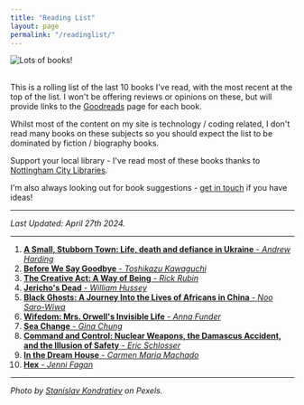 ```yaml
---
title: "Reading List"
layout: page
permalink: "/readinglist/"
---
```

<div class="container">
    <div class="row">
        <div class="col-md-12">
            <img src="{{site.baseurl}}/assets/images/readinglistbanner.jpg" class="img-fluid" alt="Lots of books!">
        </div>
    </div>
    <div class="row">
        <div class="col-md-12">
            <br/>
            <p>This is a rolling list of the last 10 books I've read, with the most recent at the top of the list.  I won't be offering reviews or opinions on these, but will provide links to the <a href="https://www.goodreads.com/" target="_blank">Goodreads</a> page for each book.</p>
            <p>Whilst most of the content on my site is technology / coding related, I don't read many books on these subjects so you should expect the list to be dominated by fiction / biography books.</p>
            <p>Support your local library - I've read most of these books thanks to <a href="https://www.nottinghamcitylibraries.co.uk/" target="_blank">Nottingham City Libraries</a>.</p>
            <p>I'm also always looking out for book suggestions - <a href="/contact">get in touch</a> if you have ideas!</p>
            <hr/>
            <p><i>Last Updated: April 27th 2024.</i></p>
            <hr/>
            <ol> 
              <li><a href="https://www.goodreads.com/book/show/176873010-a-small-stubborn-town" target="_blank"><b>A Small, Stubborn Town: Life, death and defiance in Ukraine</b> - <i>Andrew Harding</i></a></li>
              <li><a href="https://www.goodreads.com/book/show/66269953-before-we-say-goodbye" target="_blank"><b>Before We Say Goodbye</b> - <i>Toshikazu Kawaguchi</i></a></li>    
              <li><a href="https://www.goodreads.com/book/show/60965426-the-creative-act" target="_blank"><b>The Creative Act: A Way of Being</b> - <i>Rick Rubin</i></a></li>    
              <li><a href="https://www.goodreads.com/book/show/136357007-jericho-s-dead" target="_blank"><b>Jericho's Dead</b> - <i>William Hussey</i></a></li>     
              <li><a href="https://www.goodreads.com/book/show/121472993-black-ghosts" target="_blank"><b>Black Ghosts: A Journey Into the Lives of Africans in China</b> - <i>Noo Saro-Wiwa</i></a></li>     
              <li><a href="https://www.goodreads.com/en/book/show/62802741" target="_blank"><b>Wifedom: Mrs. Orwell's Invisible Life</b> - <i>Anna Funder</i></a></li>  
              <li><a href="https://www.goodreads.com/book/show/61387972-sea-change" target="_blank"><b>Sea Change</b> - <i>Gina Chung</i></a></li> 
              <li><a href="https://www.goodreads.com/book/show/6452798-command-and-control" target="_blank"><b>Command and Control: Nuclear Weapons, the Damascus Accident, and the Illusion of Safety</b> - <i>Eric Schlosser</i></a></li>  
              <li><a href="https://www.goodreads.com/book/show/43317482-in-the-dream-house" target="_blank"><b>In the Dream House</b> - <i>Carmen Maria Machado</i></a></li> 
              <li><a href="https://www.goodreads.com/book/show/60003006-hex" target="_blank"><b>Hex</b> - <i>Jenni Fagan</i></a></li> 
            </ol>
            <hr/>
            <p><i>Photo by <a href="https://www.pexels.com/photo/books-on-wooden-shelves-inside-library-2908984/" target="_blank">Stanislav Kondratiev</a> on Pexels.</i></p>
         </div>
   </div>
</div>
